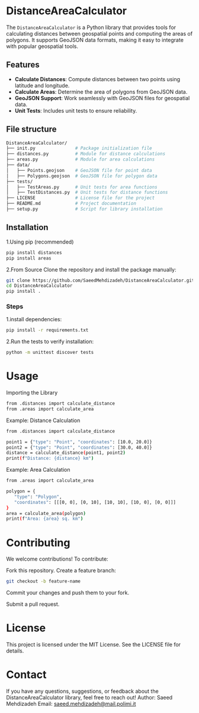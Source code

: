 # DistanceAreaCalculator

The `DistanceAreaCalculator` is a Python library that provides tools for calculating distances between geospatial points and computing the areas of polygons. It supports GeoJSON data formats, making it easy to integrate with popular geospatial tools.


## Features
- **Calculate Distances**: Compute distances between two points using latitude and longitude.
- **Calculate Areas**: Determine the area of polygons from GeoJSON data.
- **GeoJSON Support**: Work seamlessly with GeoJSON files for geospatial data.
- **Unit Tests**: Includes unit tests to ensure reliability.

## File structure
```bash
DistanceAreaCalculator/
├── init.py               # Package initialization file
├── distances.py          # Module for distance calculations
├── areas.py              # Module for area calculations
├── data/
│   ├── Points.geojson    # GeoJSON file for point data
│   ├── Polygons.geojson  # GeoJSON file for polygon data
├── tests/
│   ├── TestAreas.py      # Unit tests for area functions
│   ├── TestDistances.py  # Unit tests for distance functions
├── LICENSE               # License file for the project
├── README.md             # Project documentation
├── setup.py              # Script for library installation
 ```

## Installation
1.Using pip (recommended)

   ```bash
pip install distances
pip install areas
   ```
2.From Source
Clone the repository and install the package manually:

   ```bash
git clone https://github.com/SaeedMehdizadeh/DistanceAreaCalculator.git
cd DistanceAreaCalculator
pip install .

   ```


### Steps

1.install dependencies:
   ```bash
pip install -r requirements.txt

   ```
2.Run the tests to verify installation:
  ```bash
python -m unittest discover tests
   ```

# Usage

Importing the Library
 ```bash
from .distances import calculate_distance
from .areas import calculate_area
   ```
Example: Distance Calculation

 ```bash
from .distances import calculate_distance

point1 = {"type": "Point", "coordinates": [10.0, 20.0]}
point2 = {"type": "Point", "coordinates": [30.0, 40.0]}
distance = calculate_distance(point1, point2)
print(f"Distance: {distance} km")
   ```

Example: Area Calculation
 ```bash
from .areas import calculate_area

polygon = {
    "type": "Polygon",
    "coordinates": [[[0, 0], [0, 10], [10, 10], [10, 0], [0, 0]]]
}
area = calculate_area(polygon)
print(f"Area: {area} sq. km")
   ```

# Contributing

We welcome contributions! To contribute:

Fork this repository.
Create a feature branch:
 ```bash
git checkout -b feature-name
   ```
Commit your changes and push them to your fork.

Submit a pull request.


# License

This project is licensed under the MIT License. See the LICENSE file for details.

# Contact

If you have any questions, suggestions, or feedback about the DistanceAreaCalculator library, feel free to reach out!
Author: Saeed Mehdizadeh
Email: saeed.mehdizadeh@mail.polimi.it


